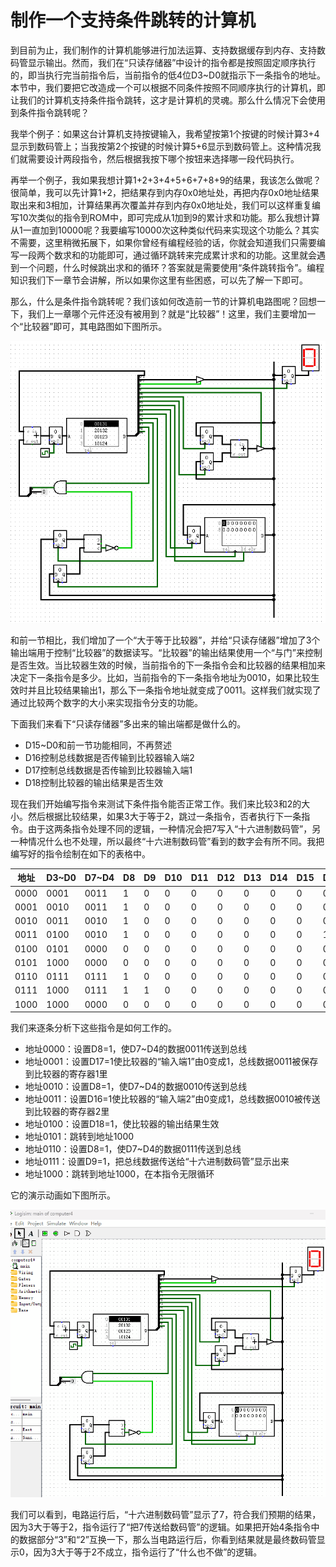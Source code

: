 # 制作一个支持条件跳转的计算机

到目前为止，我们制作的计算机能够进行加法运算、支持数据缓存到内存、支持数码管显示输出。然而，我们在“只读存储器”中设计的指令都是按照固定顺序执行的，即当执行完当前指令后，当前指令的低4位D3\~D0就指示下一条指令的地址。本节中，我们要把它改造成一个可以根据不同条件按照不同顺序执行的计算机，即让我们的计算机支持条件指令跳转，这才是计算机的灵魂。那么什么情况下会使用到条件指令跳转呢？

我举个例子：如果这台计算机支持按键输入，我希望按第1个按键的时候计算3+4显示到数码管上；当我按第2个按键的时候计算5+6显示到数码管上。这种情况我们就需要设计两段指令，然后根据我按下哪个按钮来选择哪一段代码执行。

再举一个例子，我如果我想计算1+2+3+4+5+6+7+8+9的结果，我该怎么做呢？很简单，我可以先计算1+2，把结果存到内存0x0地址处，再把内存0x0地址结果取出来和3相加，计算结果再次覆盖并存到内存0x0地址处，我们可以这样重复编写10次类似的指令到ROM中，即可完成从1加到9的累计求和功能。那么我想计算从1一直加到10000呢？我要编写10000次这种类似代码来实现这个功能么？其实不需要，这里稍微拓展下，如果你曾经有编程经验的话，你就会知道我们只需要编写一段两个数求和的功能即可，通过循环跳转来完成累计求和的功能。这里就会遇到一个问题，什么时候跳出求和的循环？答案就是需要使用“条件跳转指令”。编程知识我们下一章节会讲解，所以如果你这里有些困惑，可以先了解一下即可。

那么，什么是条件指令跳转呢？我们该如何改造前一节的计算机电路图呢？回想一下，我们上一章哪个元件还没有被用到？就是“比较器”！这里，我们主要增加一个“比较器”即可，其电路图如下图所示。

![](pic/5-6.gif)

和前一节相比，我们增加了一个“大于等于比较器”，并给“只读存储器”增加了3个输出端用于控制“比较器”的数据读写。“比较器”的输出结果使用一个“与门”来控制是否生效。当比较器生效的时候，当前指令的下一条指令会和比较器的结果相加来决定下一条指令是多少。比如，当前指令的下一条指令地址为0010，如果比较生效时并且比较结果输出1，那么下一条指令地址就变成了0011。这样我们就实现了通过比较两个数字的大小来实现指令分支的功能。

下面我们来看下“只读存储器”多出来的输出端都是做什么的。
* D15\~D0和前一节功能相同，不再赘述
* D16控制总线数据是否传输到比较器输入端2
* D17控制总线数据是否传输到比较器输入端1
* D18控制比较器的输出结果是否生效

现在我们开始编写指令来测试下条件指令能否正常工作。我们来比较3和2的大小。然后根据比较结果，如果3大于等于2，跳过一条指令，否者执行下一条指令。由于这两条指令处理不同的逻辑，一种情况会把7写入“十六进制数码管”，另一种情况什么也不处理，所以最终“十六进制数码管”看到的数字会有所不同。我把编写好的指令绘制在如下的表格中。

|地址|D3\~D0|D7\~D4|D8|D9|D10|D11|D12|D13|D14|D15|D16|D17|D18|十六进制|
|-|-|-|-|-|-|-|-|-|-|-|-|-|-|-|
|0000|0001|0011|1|0|0|0|0|0|0|0|0|0|0|0x131|
|0001|0010|0011|1|0|0|0|0|0|0|0|0|1|0|0x20132|
|0010|0011|0010|1|0|0|0|0|0|0|0|0|0|0|0x123|
|0011|0100|0010|1|0|0|0|0|0|0|0|1|0|0|0x10124|
|0100|0101|0000|0|0|0|0|0|0|0|0|0|0|1|0x40005|
|0101|1000|0000|0|0|0|0|0|0|0|0|0|0|0|0x8|
|0110|0111|0111|1|0|0|0|0|0|0|0|0|0|0|0x177|
|0111|1000|0111|1|1|0|0|0|0|0|0|0|0|0|0x378|
|1000|1000|0000|0|0|0|0|0|0|0|0|0|0|0|0x8|

我们来逐条分析下这些指令是如何工作的。

* 地址0000：设置D8=1，使D7\~D4的数据0011传送到总线
* 地址0001：设置D17=1使比较器的“输入端1”由0变成1，总线数据0011被保存到比较器的寄存器1里
* 地址0010：设置D8=1，使D7\~D4的数据0010传送到总线
* 地址0011：设置D16=1使比较器的“输入端2”由0变成1，总线数据0010被传送到比较器的寄存器2里
* 地址0100：设置D18=1，使比较器的输出结果生效
* 地址0101：跳转到地址1000
* 地址0110：设置D8=1，使D7\~D4的数据0111传送到总线
* 地址0111：设置D9=1，把总线数据传送给“十六进制数码管”显示出来
* 地址1000：跳转到地址1000，在本指令无限循环

它的演示动画如下图所示。

![](pic/5-7.gif)

我们可以看到，电路运行后，“十六进制数码管”显示了7，符合我们预期的结果，因为3大于等于2，指令运行了“把7传送给数码管”的逻辑。如果把开始4条指令中的数据部分“3”和“2”互换一下，那么当电路运行后，你看到结果就是最终数码管显示0，因为3大于等于2不成立，指令运行了“什么也不做”的逻辑。